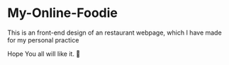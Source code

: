 # My-Online-Foodie
This is an front-end design of an restaurant webpage, which I have made for my personal practice

Hope You all will like it. :wave:
